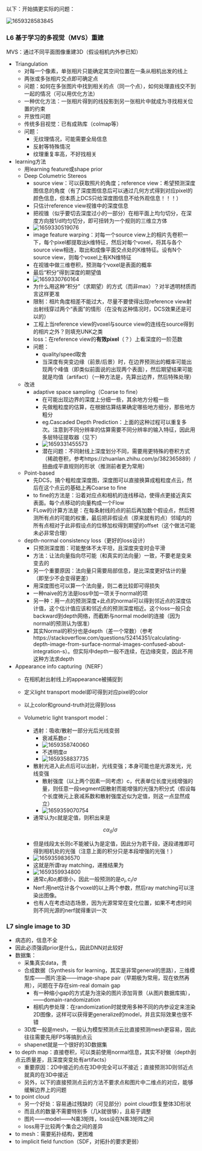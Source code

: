 以下：开始搞更实际的问题：

![1659328583845](image/L4/1659328583845.png)

### L6 基于学习的多视觉（MVS）重建

MVS：通过不同平面图像重建3D（假设相机内外参已知）

* Triangulation
  * 对每一个像素，单张相片只能确定其空间位置在一条从相机出发的线上
  * 两张或多张相片交点即可确定点
  * 问题：如何在多张图片中找到相关的点（同一个点），如何处理直线交不到一起的情况（可以用优化方法）
  * 一种优化方法：一张相片得到的线投影到另一张相片中就成为寻找相关位置的约束
  * 开放性问题
  * 传统多目视觉：已有成熟库（colmap等）
  * 问题：
    * 无纹理情况，可能需要全局信息
    * 反射等特殊情况
    * 纹理重复率高，不好找相关
* learning方法
  * 用learning feature或shape prior
  * Deep Columetric Stereos
    * source view：可以获取照片的角度；reference view：希望预测深度图信息的角度（有了深度图信息后可以通过几何方式得到对应pixel的颜色信息，但本质上DCS只给深度图信息不给外观信息！！！）
    * 只估计reference view视锥中的深度信息
    * 把视锥（似乎要切去深度过小的一部分）在相平面上均匀切分，在深度方向按1/d均匀切分，即可扭转为一个规则的三维立方体
    * ![1659330519076](image/L4/1659330519076.png)
    * image feature warping：对每一个source view上的相片先卷积一下，每个pixel都提取出k维特征，然后对每个voxel，将其与各个source view相连，取出和成像平面交点处的K维特征。设有N个source view，则每个voxel上有KN维特征
    * 在视锥中做三维卷积，预测每个voxel是表面的概率
    * 最后“积分”得到深度的期望值
    * ![1659330760164](image/L4/1659330760164.png)
    * 为什么用这种“积分”（求期望）的方式（而非max）？对半透明材质而言这样更准
    * 限制：相片角度相差不能过大，尽量不要使得出现reference view射出射线穿过两个“表面”的情形（在没有这种情况时，DCS效果还是可以的）
    * 工程上当reference view的voxel与source view的连线在source得到的相片之外？则填充UNK之类
    * loss：在reference view的**有效pixel**（？）上看深度的一阶范数
    * 问题：
      * quality/speed取舍
      * 当深度有突变边缘（前景/后景）时，在边界预测出的概率可能出现两个峰值（即类似前面说的出现两个表面），然后期望结果可能就是均值（artifact）（一种方法是，先算出边界，然后特殊处理）
  * 改进
    * adaptive space sampling（Coarse to fine）
      * 在可能出现边界的深度上分细一些，其余地方分粗一些
      * 先做粗粒度的估算，在根据估算结果确定哪些地方细分，那些地方粗分
      * eg.Cascaded Depth Prediction：上面的这种过程可以重复多次。注意到不同分辨率的估算需要不同分辨率的输入特征，因此用多层特征提取器（见下）
      * ![1659331455573](image/L4/1659331455573.png)
      * 潜在问题：不同射线上深度划分不同，需要用更特殊的卷积方式（稀疏卷积，参考https://zhuanlan.zhihu.com/p/382365889）/扭曲成平直规则的形状（推测前者更为常用）
  * Point-based
    * 先DCS，搞个粗粒度深度图，深度图可以直接换算成粗粒度点云，然后在这个点云的基础上再Coarse to fine
    * to fine的方法是：沿着对应点和相机的连线移动，使得点更接近真实表面。每个点移动的向量构成一个Flow
    * FLow的计算方法是：在每条射线的点的前后再加数个假设点，然后预测所有点的可能的权重，最后把非假设点（原来就有的点）邻域内的所有点相对于此非假设点的位移加权得到期望的offset（这个做法可能未必非常合理）
  * depth-normal consistency loss（更好的loss设计）
    * 只预测深度图：可能整体不太平坦，且深度突变时会平滑
    * 方法：让法向量指向尽可能（和真实的法向量）一致，不要老是变来变去的
    * 另一个重要原因：法向量只需要局部信息，是比深度更好估计的量（即至少不会变得更差）
    * 用深度图也可以算一个法向量，则二者比较即可得损失
    * 一种naive的方法是loss中加一项关于normal的项
    * 另一种：用一点的预测深度+此点的normal可以得到邻近点的深度估计值，这个估计值应该和邻近点的预测深度相近。这个loss一般只会backward到depth网络，而截断与normal model的连接（因为normal的预测认为很准）
    * 其实Normal的积分也是depth（差一个常数）（参考https://stackoverflow.com/questions/52414351/calculating-depth-image-from-surface-normal-images-confused-about-integration-s）。但实际中depth一般不连续，在边缘突变，因此不用这种方法求depth
* Appearance info capturing（NERF）
  * 在相机射出射线上的appearance被捕捉到
  * 定义light transport model即可得到对应pixel的color
  * 以上color和ground-truth对比得到loss
  * Volumetric light transport model：

    * 透射：吸收/散射一部分光后光线变弱
      * 衰减系数$\sigma$：
      * ![1659358740060](image/L4/1659358740060.png)
      * 不透明度$\alpha$
      * ![1659358837735](image/L4/1659358837735.png)
    * 散射光进入此点后可以出射，光线变强；本身可能也是光源发光，光线变强
      * 散射强度（以上两个因素一同考虑）c，代表单位长度光线增强的量，则任意一段segment因散射而能增强的光强为积分式（假设每个长度微元上衰减系数和散射强度近似为定值，则这一点显然成立）
      * ![1659359070754](image/L4/1659359070754.png)
    * 通常认为c就是定值，则积出来是

    $$
    c\alpha_{\delta}/\sigma
    $$

    * 但是线段太长则c不能被认为是定值，因此分为若干段，逐段递推即可得到相机处的光强（注意上面的积分只是本段增强的光强！）
    * ![1659359836570](image/L4/1659359836570.png)
    * 这就是所谓ray matching，递推结果为
    * ![1659359934800](image/L4/1659359934800.png)
    * 通常$c_i$和$\sigma_i$都很小，因此一般预测的是$\sigma_i,c_i/\sigma$
    * Nerf:用net估计各个voxel的以上两个参数，然后ray matching可以渲染出图像。
    * 也有人在考虑动态场景，因为光源常常在变化位置，如果不考虑时间则不同光源的nerf就得重训一次

### L7 single image to 3D

* 病态的，信息不全
* 因此必须强调prior是什么，因此DNN对此较好
* 数据集：
  * 采集真实data，贵
  * 合成数据（Synthesis for learning，其实是非常general的思路），三维模型库——图片渲染——image-shape pair（早期极为常用，现在依然再用），问题在于存在sim-real domain gap
    * 有一种缩小gap的方式是为渲染的图片添加背景（从图片数据库搞），——domain-randomization
    * 相机内参处理：在randomization时就使用多种不同的内参设定来渲染2D图像，这样可以获得更generalize的model，并且实际效果也很不错
  * 3D库一般是mesh，一般认为模型预测点云比直接预测mesh更容易，因此往往需要先用FPS等搞到点云
  * shapenet就是一个很好的3D数据集
* to depth map：直接卷积，可以类前使用normal信息，其实不好做（depth到点云质量差，且深度突变处有artifacts）
  * 重要原因：2D中接近的点在3D中完全可以不接近；直接预测3D则邻近点就真的在3D中接近
  * 另外，以下的直接预测点云的方法不要求点和图片中二维点的对应，能够缓解边界上的问题
* to point cloud
  * 另一个好处：容易通过残缺的（可见部分）point cloud恢复整体3D形状
  * 而且点的数量不需要特别多（几k就很够），且易于调整
  * 图片——model——N乘3矩阵，loss设在N乘3矩阵之间
  * loss用于比较两个集合之间的差异
* to mesh：需要拓扑结构，更困难
* to implicit field function（SDF，对拓扑的要求更弱）
